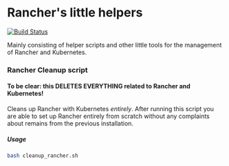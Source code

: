 # Rancher's little helpers

[![Build Status](https://drone.akito.ooo:52222/api/badges/Akito/rancher-helpers/status.svg)](https://drone.akito.ooo:52222/Akito/rancher-helpers)

Mainly consisting of helper scripts and other little tools for the management of Rancher and Kubernetes.

### Rancher Cleanup script
#### To be clear: this DELETES EVERYTHING related to Rancher and Kubernetes!

Cleans up Rancher with Kubernetes *entirely*.
After running this script you are able to set up Rancher entirely from scratch without any complaints about remains from the previous installation.

##### Usage
```bash
bash cleanup_rancher.sh
```